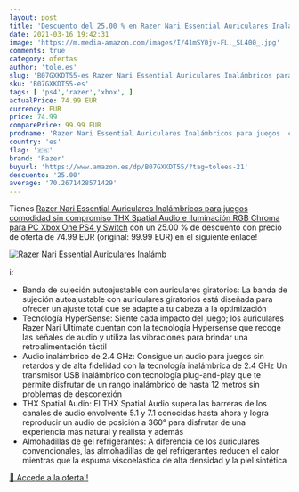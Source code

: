 ```yaml
---
layout: post
title: 'Descuento del 25.00 % en Razer Nari Essential Auriculares Inalámb'
date: 2021-03-16 19:42:31
image: 'https://m.media-amazon.com/images/I/41mSY0jv-FL._SL400_.jpg'
comments: true
category: ofertas
author: 'tole.es'
slug: 'B07GXKDT55-es Razer Nari Essential Auriculares Inalámbricos para juegos...'
sku: 'B07GXKDT55-es'
tags: [ 'ps4','razer','xbox', ]
actualPrice: 74.99 EUR
currency: EUR
price: 74.99
comparePrice: 99.99 EUR
prodname: 'Razer Nari Essential Auriculares Inalámbricos para juegos  comodidad sin compromiso  THX Spatial Audio e iluminación RGB Chroma para PC  Xbox One  PS4 y Switch'
country: 'es'
flag: '🇪🇸'
brand: 'Razer'
buyurl: 'https://www.amazon.es/dp/B07GXKDT55/?tag=tolees-21'
descuento: '25.00'
average: '70.2671428571429'
---
```


Tienes [Razer Nari Essential Auriculares Inalámbricos para juegos  comodidad sin compromiso  THX Spatial Audio e iluminación RGB Chroma para PC  Xbox One  PS4 y Switch](https://www.amazon.es/dp/B07GXKDT55/?tag=tolees-21) con un 25.00 % de descuento con precio de oferta de 74.99 EUR (original: 99.99 EUR) en el siguiente enlace!

[![Razer Nari Essential Auriculares Inalámb](https://m.media-amazon.com/images/I/41mSY0jv-FL._SL400_.jpg)](https://www.amazon.es/dp/B07GXKDT55/?tag=tolees-21)

ℹ️:

- Banda de sujeción autoajustable con auriculares giratorios: La banda de sujeción autoajustable con auriculares giratorios está diseñada para ofrecer un ajuste total que se adapte a tu cabeza a la optimización
- Tecnología HyperSense: Siente cada impacto del juego; los auriculares Razer Nari Ultimate cuentan con la tecnología Hypersense que recoge las señales de audio y utiliza las vibraciones para brindar una retroalimentación táctil
- Audio inalámbrico de 2.4 GHz: Consigue un audio para juegos sin retardos y de alta fidelidad con la tecnología inalámbrica de 2.4 GHz Un transmisor USB inalámbrico con tecnología plug-and-play que te permite disfrutar de un rango inalámbrico de hasta 12 metros sin problemas de desconexión
- THX Spatial Audio: El THX Spatial Audio supera las barreras de los canales de audio envolvente 5.1 y 7.1 conocidas hasta ahora y logra reproducir un audio de posición a 360° para disfrutar de una experiencia más natural y realista y además
- Almohadillas de gel refrigerantes: A diferencia de los auriculares convencionales, las almohadillas de gel refrigerantes reducen el calor mientras que la espuma viscoelástica de alta densidad y la piel sintética

[🛒 Accede a la oferta!!](https://www.amazon.es/dp/B07GXKDT55/?tag=tolees-21)
